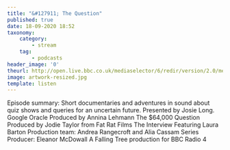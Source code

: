 ```yaml
---
title: "&#127911; The Question"
published: true
date: 18-09-2020 18:52
taxonomy:
    category:
        - stream
    tag:
        - podcasts
header_image: '0'
theurl: http://open.live.bbc.co.uk/mediaselector/6/redir/version/2.0/mediaset/audio-nondrm-download/proto/http/vpid/p08pgrhx.mp3
image: artwork-resized.jpg
template: listen
--- 
```

Episode summary: Short documentaries and adventures in sound about quiz shows and queries for an uncertain future. Presented by Josie Long. Google Oracle Produced by Annina Lehmann The $64,000 Question Produced by Jodie Taylor from Fat Rat Films The Interview Featuring Laura Barton Production team: Andrea Rangecroft and Alia Cassam Series Producer: Eleanor McDowall A Falling Tree production for BBC Radio 4
